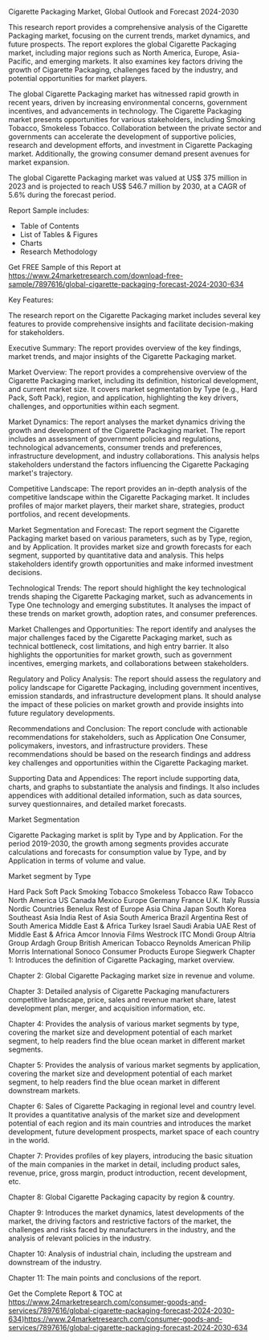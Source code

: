 Cigarette Packaging Market, Global Outlook and Forecast 2024-2030

This research report provides a comprehensive analysis of the Cigarette Packaging market, focusing on the current trends, market dynamics, and future prospects. The report explores the global Cigarette Packaging market, including major regions such as North America, Europe, Asia-Pacific, and emerging markets. It also examines key factors driving the growth of Cigarette Packaging, challenges faced by the industry, and potential opportunities for market players.

The global Cigarette Packaging market has witnessed rapid growth in recent years, driven by increasing environmental concerns, government incentives, and advancements in technology. The Cigarette Packaging market presents opportunities for various stakeholders, including Smoking Tobacco, Smokeless Tobacco. Collaboration between the private sector and governments can accelerate the development of supportive policies, research and development efforts, and investment in Cigarette Packaging market. Additionally, the growing consumer demand present avenues for market expansion.

The global Cigarette Packaging market was valued at US$ 375 million in 2023 and is projected to reach US$ 546.7 million by 2030, at a CAGR of 5.6% during the forecast period.

Report Sample includes:
- Table of Contents
- List of Tables & Figures
- Charts
- Research Methodology

Get FREE Sample of this Report at https://www.24marketresearch.com/download-free-sample/7897616/global-cigarette-packaging-forecast-2024-2030-634

Key Features:

The research report on the Cigarette Packaging market includes several key features to provide comprehensive insights and facilitate decision-making for stakeholders.

Executive Summary: The report provides overview of the key findings, market trends, and major insights of the Cigarette Packaging market.

Market Overview: The report provides a comprehensive overview of the Cigarette Packaging market, including its definition, historical development, and current market size. It covers market segmentation by Type (e.g., Hard Pack, Soft Pack), region, and application, highlighting the key drivers, challenges, and opportunities within each segment.

Market Dynamics: The report analyses the market dynamics driving the growth and development of the Cigarette Packaging market. The report includes an assessment of government policies and regulations, technological advancements, consumer trends and preferences, infrastructure development, and industry collaborations. This analysis helps stakeholders understand the factors influencing the Cigarette Packaging market's trajectory.

Competitive Landscape: The report provides an in-depth analysis of the competitive landscape within the Cigarette Packaging market. It includes profiles of major market players, their market share, strategies, product portfolios, and recent developments.

Market Segmentation and Forecast: The report segment the Cigarette Packaging market based on various parameters, such as by Type, region, and by Application. It provides market size and growth forecasts for each segment, supported by quantitative data and analysis. This helps stakeholders identify growth opportunities and make informed investment decisions.

Technological Trends: The report should highlight the key technological trends shaping the Cigarette Packaging market, such as advancements in Type One technology and emerging substitutes. It analyses the impact of these trends on market growth, adoption rates, and consumer preferences.

Market Challenges and Opportunities: The report identify and analyses the major challenges faced by the Cigarette Packaging market, such as technical bottleneck, cost limitations, and high entry barrier. It also highlights the opportunities for market growth, such as government incentives, emerging markets, and collaborations between stakeholders.

Regulatory and Policy Analysis: The report should assess the regulatory and policy landscape for Cigarette Packaging, including government incentives, emission standards, and infrastructure development plans. It should analyse the impact of these policies on market growth and provide insights into future regulatory developments.

Recommendations and Conclusion: The report conclude with actionable recommendations for stakeholders, such as Application One Consumer, policymakers, investors, and infrastructure providers. These recommendations should be based on the research findings and address key challenges and opportunities within the Cigarette Packaging market.

Supporting Data and Appendices: The report include supporting data, charts, and graphs to substantiate the analysis and findings. It also includes appendices with additional detailed information, such as data sources, survey questionnaires, and detailed market forecasts.

Market Segmentation

Cigarette Packaging market is split by Type and by Application. For the period 2019-2030, the growth among segments provides accurate calculations and forecasts for consumption value by Type, and by Application in terms of volume and value.

Market segment by Type

Hard Pack
Soft Pack
Smoking Tobacco
Smokeless Tobacco
Raw Tobacco
North America
US
Canada
Mexico
Europe
Germany
France
U.K.
Italy
Russia
Nordic Countries
Benelux
Rest of Europe
Asia
China
Japan
South Korea
Southeast Asia
India
Rest of Asia
South America
Brazil
Argentina
Rest of South America
Middle East & Africa
Turkey
Israel
Saudi Arabia
UAE
Rest of Middle East & Africa
Amcor
Innovia Films
Westrock
ITC
Mondi Group
Altria Group
Ardagh Group
British American Tobacco
Reynolds American
Philip Morris International
Sonoco Consumer Products Europe
Siegwerk
Chapter 1: Introduces the definition of Cigarette Packaging, market overview.

Chapter 2: Global Cigarette Packaging market size in revenue and volume.

Chapter 3: Detailed analysis of Cigarette Packaging manufacturers competitive landscape, price, sales and revenue market share, latest development plan, merger, and acquisition information, etc.

Chapter 4: Provides the analysis of various market segments by type, covering the market size and development potential of each market segment, to help readers find the blue ocean market in different market segments.

Chapter 5: Provides the analysis of various market segments by application, covering the market size and development potential of each market segment, to help readers find the blue ocean market in different downstream markets.

Chapter 6: Sales of Cigarette Packaging in regional level and country level. It provides a quantitative analysis of the market size and development potential of each region and its main countries and introduces the market development, future development prospects, market space of each country in the world.

Chapter 7: Provides profiles of key players, introducing the basic situation of the main companies in the market in detail, including product sales, revenue, price, gross margin, product introduction, recent development, etc.

Chapter 8: Global Cigarette Packaging capacity by region & country.

Chapter 9: Introduces the market dynamics, latest developments of the market, the driving factors and restrictive factors of the market, the challenges and risks faced by manufacturers in the industry, and the analysis of relevant policies in the industry.

Chapter 10: Analysis of industrial chain, including the upstream and downstream of the industry.

Chapter 11: The main points and conclusions of the report.

Get the Complete Report & TOC at https://www.24marketresearch.com/consumer-goods-and-services/7897616/global-cigarette-packaging-forecast-2024-2030-634)https://www.24marketresearch.com/consumer-goods-and-services/7897616/global-cigarette-packaging-forecast-2024-2030-634

